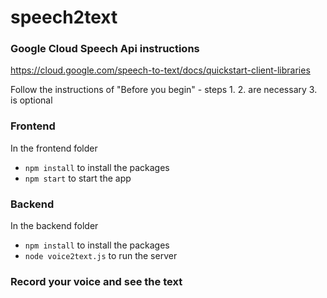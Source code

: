 # speech2text

### Google Cloud Speech Api instructions   

https://cloud.google.com/speech-to-text/docs/quickstart-client-libraries  

Follow the instructions of "Before you begin" - steps 1. 2. are necessary 3. is optional

### Frontend

In the frontend folder

* `npm install` to install the packages
* `npm start` to start the app  

### Backend

In the backend folder
* `npm install` to install the packages
* `node voice2text.js` to run the server

### Record your voice and see the text
